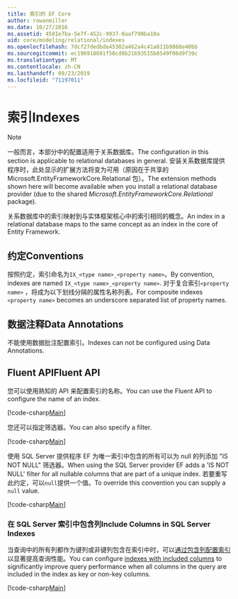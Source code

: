 ```yaml
---
title: 索引的 EF Core
author: rowanmiller
ms.date: 10/27/2016
ms.assetid: 4581e7ba-5e7f-452c-9937-0aaf790ba10a
uid: core/modeling/relational/indexes
ms.openlocfilehash: 7dcf27dedbde45302a462a4c41a811b9868e40bb
ms.sourcegitcommit: ec196918691f50cd0b21693515b0549f06d9f39c
ms.translationtype: MT
ms.contentlocale: zh-CN
ms.lasthandoff: 09/23/2019
ms.locfileid: "71197011"
---
```

# <a name="indexes"></a><span data-ttu-id="4eb08-102">索引</span><span class="sxs-lookup"><span data-stu-id="4eb08-102">Indexes</span></span>

> [!NOTE]  
> <span data-ttu-id="4eb08-103">一般而言，本部分中的配置适用于关系数据库。</span><span class="sxs-lookup"><span data-stu-id="4eb08-103">The configuration in this section is applicable to relational databases in general.</span></span> <span data-ttu-id="4eb08-104">安装关系数据库提供程序时，此处显示的扩展方法将变为可用（原因在于共享的 Microsoft.EntityFrameworkCore.Relational 包）。</span><span class="sxs-lookup"><span data-stu-id="4eb08-104">The extension methods shown here will become available when you install a relational database provider (due to the shared *Microsoft.EntityFrameworkCore.Relational* package).</span></span>

<span data-ttu-id="4eb08-105">关系数据库中的索引映射到与实体框架核心中的索引相同的概念。</span><span class="sxs-lookup"><span data-stu-id="4eb08-105">An index in a relational database maps to the same concept as an index in the core of Entity Framework.</span></span>

## <a name="conventions"></a><span data-ttu-id="4eb08-106">约定</span><span class="sxs-lookup"><span data-stu-id="4eb08-106">Conventions</span></span>

<span data-ttu-id="4eb08-107">按照约定，索引命名为`IX_<type name>_<property name>`。</span><span class="sxs-lookup"><span data-stu-id="4eb08-107">By convention, indexes are named `IX_<type name>_<property name>`.</span></span> <span data-ttu-id="4eb08-108">对于复合索引`<property name>` ，将成为以下划线分隔的属性名称列表。</span><span class="sxs-lookup"><span data-stu-id="4eb08-108">For composite indexes `<property name>` becomes an underscore separated list of property names.</span></span>

## <a name="data-annotations"></a><span data-ttu-id="4eb08-109">数据注释</span><span class="sxs-lookup"><span data-stu-id="4eb08-109">Data Annotations</span></span>

<span data-ttu-id="4eb08-110">不能使用数据批注配置索引。</span><span class="sxs-lookup"><span data-stu-id="4eb08-110">Indexes can not be configured using Data Annotations.</span></span>

## <a name="fluent-api"></a><span data-ttu-id="4eb08-111">Fluent API</span><span class="sxs-lookup"><span data-stu-id="4eb08-111">Fluent API</span></span>

<span data-ttu-id="4eb08-112">您可以使用熟知的 API 来配置索引的名称。</span><span class="sxs-lookup"><span data-stu-id="4eb08-112">You can use the Fluent API to configure the name of an index.</span></span>

[!code-csharp[Main](../../../../samples/core/Modeling/FluentAPI/Relational/IndexName.cs?name=Model&highlight=9)]

<span data-ttu-id="4eb08-113">您还可以指定筛选器。</span><span class="sxs-lookup"><span data-stu-id="4eb08-113">You can also specify a filter.</span></span>

[!code-csharp[Main](../../../../samples/core/Modeling/FluentAPI/Relational/IndexFilter.cs?name=Model&highlight=9)]

<span data-ttu-id="4eb08-114">使用 SQL Server 提供程序 EF 为唯一索引中包含的所有可以为 null 的列添加 "IS NOT NULL" 筛选器。</span><span class="sxs-lookup"><span data-stu-id="4eb08-114">When using the SQL Server provider EF adds a 'IS NOT NULL' filter for all nullable columns that are part of a unique index.</span></span> <span data-ttu-id="4eb08-115">若要重写此约定，可以`null`提供一个值。</span><span class="sxs-lookup"><span data-stu-id="4eb08-115">To override this convention you can supply a `null` value.</span></span>

[!code-csharp[Main](../../../../samples/core/Modeling/FluentAPI/Relational/IndexNoFilter.cs?name=Model&highlight=10)]

### <a name="include-columns-in-sql-server-indexes"></a><span data-ttu-id="4eb08-116">在 SQL Server 索引中包含列</span><span class="sxs-lookup"><span data-stu-id="4eb08-116">Include Columns in SQL Server Indexes</span></span>

<span data-ttu-id="4eb08-117">当查询中的所有列都作为键列或非键列包含在索引中时，可以[通过包含列配置索引](https://docs.microsoft.com/sql/relational-databases/indexes/create-indexes-with-included-columns)以显著提高查询性能。</span><span class="sxs-lookup"><span data-stu-id="4eb08-117">You can configure [indexes with included columns](https://docs.microsoft.com/sql/relational-databases/indexes/create-indexes-with-included-columns) to significantly improve query performance when all columns in the query are included in the index as key or non-key columns.</span></span>

[!code-csharp[Main](../../../../samples/core/Modeling/FluentAPI/Relational/ForSqlServerHasIndex.cs?name=Model)]
